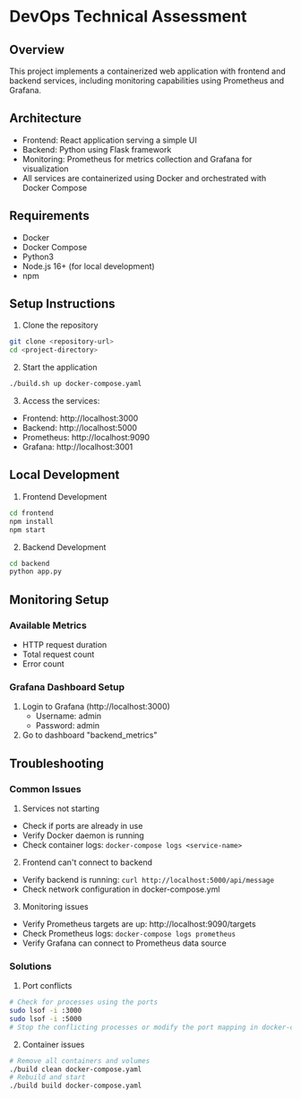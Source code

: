 # DevOps Technical Assessment 

## Overview
This project implements a containerized web application with frontend and backend services, including monitoring capabilities using Prometheus and Grafana.

## Architecture
- Frontend: React application serving a simple UI
- Backend: Python using Flask framework
- Monitoring: Prometheus for metrics collection and Grafana for visualization
- All services are containerized using Docker and orchestrated with Docker Compose

## Requirements
- Docker
- Docker Compose
- Python3
- Node.js 16+ (for local development)
- npm 

## Setup Instructions

1. Clone the repository
```bash
git clone <repository-url>
cd <project-directory>
```

2. Start the application
```bash
./build.sh up docker-compose.yaml
```

3. Access the services:
- Frontend: http://localhost:3000
- Backend: http://localhost:5000
- Prometheus: http://localhost:9090
- Grafana: http://localhost:3001

## Local Development

1. Frontend Development
```bash
cd frontend
npm install
npm start
```

2. Backend Development
```bash
cd backend
python app.py
```

## Monitoring Setup

### Available Metrics
- HTTP request duration
- Total request count
- Error count

### Grafana Dashboard Setup
1. Login to Grafana (http://localhost:3000)
   - Username: admin
   - Password: admin
2. Go to dashboard "backend_metrics"


## Troubleshooting

### Common Issues

1. Services not starting
- Check if ports are already in use
- Verify Docker daemon is running
- Check container logs: `docker-compose logs <service-name>`

2. Frontend can't connect to backend
- Verify backend is running: `curl http://localhost:5000/api/message`
- Check network configuration in docker-compose.yml

3. Monitoring issues
- Verify Prometheus targets are up: http://localhost:9090/targets
- Check Prometheus logs: `docker-compose logs prometheus`
- Verify Grafana can connect to Prometheus data source

### Solutions

1. Port conflicts
```bash
# Check for processes using the ports
sudo lsof -i :3000
sudo lsof -i :5000
# Stop the conflicting processes or modify the port mapping in docker-compose.yml
```

2. Container issues
```bash
# Remove all containers and volumes
./build clean docker-compose.yaml
# Rebuild and start
./build build docker-compose.yaml
```